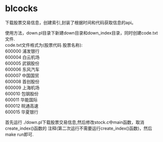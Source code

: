 blcocks
=======

下载股票交易信息，创建索引,封装了根据时间和代码获取信息的api。
<p>
使用方法，down.pl目录下新建down目录和down_index目录，同时创建code.txt文件.</br>
code.txt文件格式为(股票代码 股票名称):</br>
600000  浦发银行</br>
600004	白云机场</br>
600005	武钢股份</br>
600006	东风汽车</br>
600007	中国国贸</br>
600008	首创股份</br>
600009	上海机场</br>
600010	包钢股份</br>
600011	华能国际</br>
600012	皖通高速</br>
600015	华夏银行</br>

首先运行 ./down.pl下载股票交易信息,然后修改stock.c中main函数，取消create_index()函数的
注释(第二次运行不需要运行create_index()函数)，然后make run即可.
</p>
